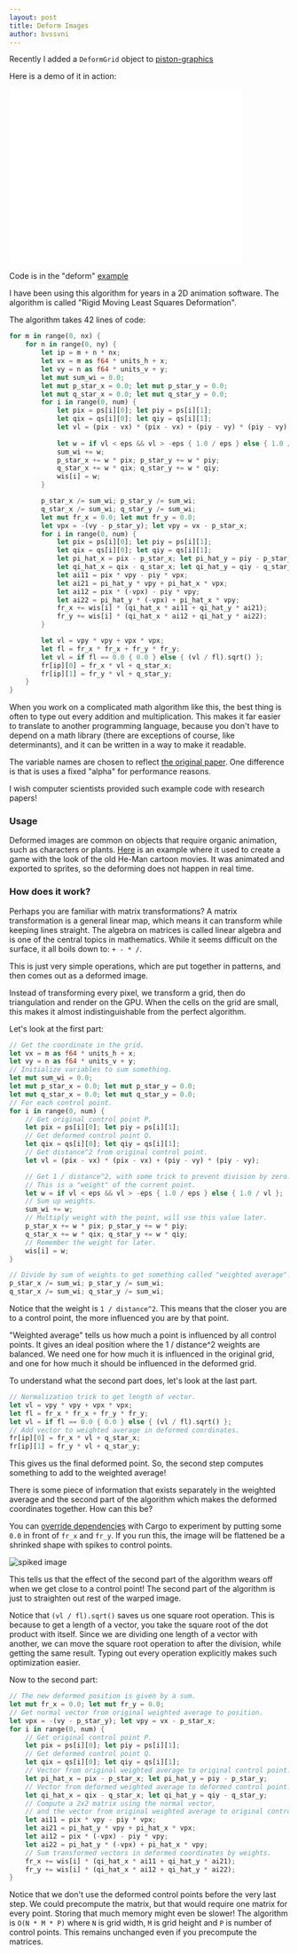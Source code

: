 ```yaml
---
layout: post
title: Deform Images
author: bvssvni
---
```


Recently I added a `DeformGrid` object to [piston-graphics](https://github.com/PistonDevelopers/graphics)

Here is a demo of it in action:

<iframe width="420" height="315" src="//www.youtube.com/embed/qW4OlBWH5Gs" frameborder="0" allowfullscreen></iframe>

Code is in the "deform" [example](https://github.com/pistondevelopers/piston-examples)

I have been using this algorithm for years in a 2D animation software.
The algorithm is called "Rigid Moving Least Squares Deformation".

The algorithm takes 42 lines of code:

```Rust
for m in range(0, nx) {
    for n in range(0, ny) {
        let ip = m + n * nx;
        let vx = m as f64 * units_h + x;
        let vy = n as f64 * units_v + y;
        let mut sum_wi = 0.0;
        let mut p_star_x = 0.0; let mut p_star_y = 0.0;
        let mut q_star_x = 0.0; let mut q_star_y = 0.0;
        for i in range(0, num) {
            let pix = ps[i][0]; let piy = ps[i][1];
            let qix = qs[i][0]; let qiy = qs[i][1];
            let vl = (pix - vx) * (pix - vx) + (piy - vy) * (piy - vy);
       
            let w = if vl < eps && vl > -eps { 1.0 / eps } else { 1.0 / vl };
            sum_wi += w;
            p_star_x += w * pix; p_star_y += w * piy;
            q_star_x += w * qix; q_star_y += w * qiy;
            wis[i] = w;
        }

        p_star_x /= sum_wi; p_star_y /= sum_wi;
        q_star_x /= sum_wi; q_star_y /= sum_wi;
        let mut fr_x = 0.0; let mut fr_y = 0.0;
        let vpx = -(vy - p_star_y); let vpy = vx - p_star_x;
        for i in range(0, num) {
            let pix = ps[i][0]; let piy = ps[i][1];
            let qix = qs[i][0]; let qiy = qs[i][1];
            let pi_hat_x = pix - p_star_x; let pi_hat_y = piy - p_star_y;
            let qi_hat_x = qix - q_star_x; let qi_hat_y = qiy - q_star_y;
            let ai11 = pix * vpy - piy * vpx;
            let ai21 = pi_hat_y * vpy + pi_hat_x * vpx;
            let ai12 = pix * (-vpx) - piy * vpy;
            let ai22 = pi_hat_y * (-vpx) + pi_hat_x * vpy;
            fr_x += wis[i] * (qi_hat_x * ai11 + qi_hat_y * ai21);
            fr_y += wis[i] * (qi_hat_x * ai12 + qi_hat_y * ai22);
        }

        let vl = vpy * vpy + vpx * vpx;
        let fl = fr_x * fr_x + fr_y * fr_y;
        let vl = if fl == 0.0 { 0.0 } else { (vl / fl).sqrt() };
        fr[ip][0] = fr_x * vl + q_star_x;
        fr[ip][1] = fr_y * vl + q_star_y;
    }
}
```

When you work on a complicated math algorithm like this,
the best thing is often to type out every addition and multiplication.
This makes it far easier to translate to another programming language,
because you don't have to depend on a math library (there are exceptions of course, like determinants),
and it can be written in a way to make it readable.

The variable names are chosen to reflect [the original paper](https://github.com/PistonDevelopers/graphics/issues/625).
One difference is that is uses a fixed "alpha" for performance reasons.

I wish computer scientists provided such example code with research papers!

### Usage

Deformed images are common on objects that require organic animation, such as characters or plants.
[Here](https://www.youtube.com/watch?v=8w11OsruvZw) is an example where it used to create a game
with the look of the old He-Man cartoon movies.
It was animated and exported to sprites, so the deforming does not happen in real time.

### How does it work?

Perhaps you are familiar with matrix transformations?
A matrix transformation is a general linear map,
which means it can transform while keeping lines straight.
The algebra on matrices is called linear algebra and is one of the central topics in mathematics.
While it seems difficult on the surface, it all boils down to: `+ - * /`.

This is just very simple operations, which are put together in patterns, and then comes out as a deformed image.

Instead of transforming every pixel, we transform a grid, then do triangulation and render on the GPU.
When the cells on the grid are small, this makes it almost indistinguishable from the perfect algorithm.

Let's look at the first part:

```Rust
// Get the coordinate in the grid.
let vx = m as f64 * units_h + x;
let vy = n as f64 * units_v + y;
// Initialize variables to sum something.
let mut sum_wi = 0.0;
let mut p_star_x = 0.0; let mut p_star_y = 0.0;
let mut q_star_x = 0.0; let mut q_star_y = 0.0;
// For each control point.
for i in range(0, num) {
    // Get original control point P.
    let pix = ps[i][0]; let piy = ps[i][1];
    // Get deformed control point Q.
    let qix = qs[i][0]; let qiy = qs[i][1];
    // Get distance^2 from original control point.
    let vl = (pix - vx) * (pix - vx) + (piy - vy) * (piy - vy);

    // Get 1 / distance^2, with some trick to prevent division by zero.
    // This is a "weight" of the current point.
    let w = if vl < eps && vl > -eps { 1.0 / eps } else { 1.0 / vl };
    // Sum up weights.
    sum_wi += w;
    // Multiply weight with the point, will use this value later.
    p_star_x += w * pix; p_star_y += w * piy;
    q_star_x += w * qix; q_star_y += w * qiy;
    // Remember the weight for later.
    wis[i] = w;
}

// Divide by sum of weights to get something called "weighted average".
p_star_x /= sum_wi; p_star_y /= sum_wi;
q_star_x /= sum_wi; q_star_y /= sum_wi;
```

Notice that the weight is `1 / distance^2`.
This means that the closer you are to a control point,
the more influenced you are by that point.

"Weighted average" tells us how much a point is influenced by all control points.
It gives an ideal position where the 1 / distance^2 weights are balanced.
We need one for how much it is influenced in the original grid,
and one for how much it should be influenced in the deformed grid.

To understand what the second part does,
let's look at the last part.

```Rust
// Normalization trick to get length of vector.
let vl = vpy * vpy + vpx * vpx;
let fl = fr_x * fr_x + fr_y * fr_y;
let vl = if fl == 0.0 { 0.0 } else { (vl / fl).sqrt() };
// Add vector to weighted average in deformed coordinates.
fr[ip][0] = fr_x * vl + q_star_x;
fr[ip][1] = fr_y * vl + q_star_y;
```

This gives us the final deformed point.
So, the second step computes something to add to the weighted average!

There is some piece of information that exists separately in the weighted average
and the second part of the algorithm which makes the deformed coordinates together.
How can this be?

You can [override dependencies](https://github.com/PistonDevelopers/piston/issues/482)
with Cargo to experiment by putting some `0.0` in front of `fr_x` and `fr_y`.
If you run this, the image will be flattened be a shrinked shape with spikes to control points.

![spiked image](http://i.imgur.com/JR1JAwl.png)

This tells us that the effect of the second part
of the algorithm wears off when we get close to a control point!
The second part of the algorithm is just to straighten out rest of the warped image.

Notice that `(vl / fl).sqrt()` saves us one square root operation.
This is because to get a length of a vector, you take the square root
of the dot product with itself.
Since we are dividing one length of a vector with another,
we can move the square root operation to after the division,
while getting the same result.
Typing out every operation explicitly makes such optimization easier.

Now to the second part:

```Rust
// The new deformed position is given by a sum.
let mut fr_x = 0.0; let mut fr_y = 0.0;
// Get normal vector from original weighted average to position.
let vpx = -(vy - p_star_y); let vpy = vx - p_star_x;
for i in range(0, num) {
    // Get original control point P.
    let pix = ps[i][0]; let piy = ps[i][1];
    // Get deformed control point Q.
    let qix = qs[i][0]; let qiy = qs[i][1];
    // Vector from original weighted average to original control point.
    let pi_hat_x = pix - p_star_x; let pi_hat_y = piy - p_star_y;
    // Vector from deformed weighted average to deformed control point.
    let qi_hat_x = qix - q_star_x; let qi_hat_y = qiy - q_star_y;
    // Compute a 2x2 matrix using the normal vector,
    // and the vector from original weighted average to original control point.
    let ai11 = pix * vpy - piy * vpx;
    let ai21 = pi_hat_y * vpy + pi_hat_x * vpx;
    let ai12 = pix * (-vpx) - piy * vpy;
    let ai22 = pi_hat_y * (-vpx) + pi_hat_x * vpy;
    // Sum transformed vectors in deformed coordinates by weights.
    fr_x += wis[i] * (qi_hat_x * ai11 + qi_hat_y * ai21);
    fr_y += wis[i] * (qi_hat_x * ai12 + qi_hat_y * ai22);
}
```

Notice that we don't use the deformed control points before the very last step.
We could precompute the matrix, but that would require one matrix for every point.
Storing that much memory might even be slower!
The algorithm is `O(N * M * P)` where `N` is grid width, `M` is grid height and `P` is number of control points.
This remains unchanged even if you precompute the matrices.
